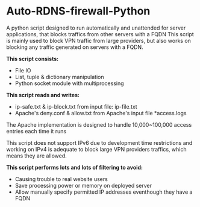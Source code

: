 # Auto-RDNS-firewall-Python
A python script designed to run automatically and unattended for server applications, that blocks traffics from other servers with a FQDN
This script is mainly used to block VPN traffic from large providers, but also works on blocking any traffic generated on servers with a FQDN.

**This script consists:**
 - File IO
 - List, tuple & dictionary manipulation
 - Python socket module with multiprocessing

**This script reads and writes:**
 - ip-safe.txt & ip-block.txt from input file: ip-file.txt
 - Apache's deny.conf & allow.txt from Apache's input file \*access.logs

The Apache implementation is designed to handle 10,000~100,000 access entries each time it runs

This script does not support IPv6 due to development time restrictions and working on IPv4 is adequate to block large VPN providers traffics, which means they are allowed.

**This script performs lots and lots of filtering to avoid:**
 - Causing trouble to real website users
 - Save processing power or memory on deployed server
 - Allow manually specify permitted IP addresses eventhough they have a FQDN
